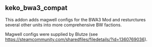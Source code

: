 ## keko_bwa3_compat
This addon adds magwell configs for the BWA3 Mod and resturctures several other units into more comprehensive BW factions.

Magwell configs were supplied by Blutze (see https://steamcommunity.com/sharedfiles/filedetails/?id=1360769036).
